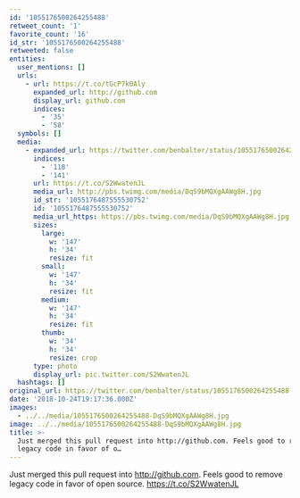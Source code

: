 ```yaml
---
id: '1055176500264255488'
retweet_count: '1'
favorite_count: '16'
id_str: '1055176500264255488'
retweeted: false
entities:
  user_mentions: []
  urls:
    - url: https://t.co/tGcP7k0Aly
      expanded_url: http://github.com
      display_url: github.com
      indices:
        - '35'
        - '58'
  symbols: []
  media:
    - expanded_url: https://twitter.com/benbalter/status/1055176500264255488/photo/1
      indices:
        - '118'
        - '141'
      url: https://t.co/S2WwatenJL
      media_url: http://pbs.twimg.com/media/DqS9bMQXgAAWg8H.jpg
      id_str: '1055176487555530752'
      id: '1055176487555530752'
      media_url_https: https://pbs.twimg.com/media/DqS9bMQXgAAWg8H.jpg
      sizes:
        large:
          w: '147'
          h: '34'
          resize: fit
        small:
          w: '147'
          h: '34'
          resize: fit
        medium:
          w: '147'
          h: '34'
          resize: fit
        thumb:
          w: '34'
          h: '34'
          resize: crop
      type: photo
      display_url: pic.twitter.com/S2WwatenJL
  hashtags: []
original_url: https://twitter.com/benbalter/status/1055176500264255488
date: '2018-10-24T19:17:36.000Z'
images:
  - ../../media/1055176500264255488-DqS9bMQXgAAWg8H.jpg
image: ../../media/1055176500264255488-DqS9bMQXgAAWg8H.jpg
title: >-
  Just merged this pull request into http://github.com. Feels good to remove
  legacy code in favor of o…
---
```


Just merged this pull request into http://github.com. Feels good to remove legacy code in favor of open source. https://t.co/S2WwatenJL